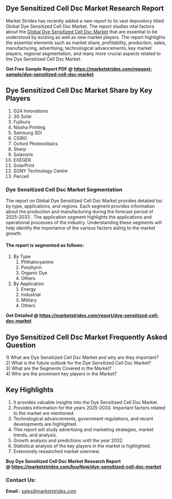 <h2>Dye Sensitized Cell Dsc Market Research Report</h2>
<p>Market Strides has recently added a new report to its vast depository titled Global Dye Sensitized Cell Dsc Market. The report studies vital factors about the&nbsp;<a href="https://marketstrides.com/report/dye-sensitized-cell-dsc-market">Global Dye Sensitized Cell Dsc Market</a>&nbsp;that are essential to be understood by existing as well as new market players. The report highlights the essential elements such as market share, profitability, production, sales, manufacturing, advertising, technological advancements, key market players, regional segmentation, and many more crucial aspects related to the Dye Sensitized Cell Dsc Market.</p>
<p><strong>Get Free Sample Report PDF @&nbsp;<a href="https://marketstrides.com/request-sample/dye-sensitized-cell-dsc-market">https://marketstrides.com/request-sample/dye-sensitized-cell-dsc-market</a></strong></p>
<h2><strong>Dye Sensitized Cell Dsc Market Share by Key Players</strong></h2>
<ol>
<li>G24 Innovations</li>
<li>3G Solar</li>
<li>Fujikura</li>
<li>Nissha Printing</li>
<li>Samsung SDI</li>
<li>CSIRO</li>
<li>Oxford Photovoltaics</li>
<li>Sharp</li>
<li>Solaronix</li>
<li>EXEGER</li>
<li>SolarPrint</li>
<li>SONY Technology Centre</li>
<li>Peccell</li>
</ol>
<h3><strong>Dye Sensitized Cell Dsc Market Segmentation</strong></h3>
<p>The report on Global Dye Sensitized Cell Dsc Market provides detailed toc by type, applications, and regions. Each segment provides information about the production and manufacturing during the forecast period of 2025-2033 . The application segment highlights the applications and operational processes of the industry. Understanding these segments will help identify the importance of the various factors aiding to the market growth.</p>
<h4>The report is segmented as follows:</h4>
<ol>
<li>By Type
<ol>
<li>Phthalocyanine</li>
<li>Porphyrin</li>
<li>Organic Dye</li>
<li>Others</li>
</ol>
</li>
<li>By Application
<ol>
<li>Energy</li>
<li>Industrial</li>
<li>Military</li>
<li>Others</li>
</ol>
</li>
</ol>
<p><strong>Get Detailed @&nbsp;<a href="https://marketstrides.com/report/dye-sensitized-cell-dsc-market">https://marketstrides.com/report/dye-sensitized-cell-dsc-market</a></strong></p>
<h2 class=""><strong>Dye Sensitized Cell Dsc Market Frequently Asked Question</strong></h2>
<div class="">1) What are&nbsp;Dye Sensitized Cell Dsc Market and why are they important?
<div class="">
<div class="">2) What is the future outlook for the Dye Sensitized Cell Dsc Market?</div>
</div>
</div>
<div class="">3) What are the Segments Covered in the Market?</div>
<div class="">4) Who are the prominent key players in the Market?</div>
<h2><strong>Key Highlights</strong></h2>
<div class="">
<ol>
<li>It provides valuable insights into the Dye Sensitized Cell Dsc Market.</li>
<li>Provides information for the years 2025-2033. Important factors related to the market are mentioned.</li>
<li>Technological advancements, government regulations, and recent developments are highlighted.</li>
<li>This report will study advertising and marketing strategies, market trends, and analysis.</li>
<li>Growth analysis and predictions until the year 2032.</li>
<li>Statistical analysis of the key players in the market is highlighted.</li>
<li>Extensively researched market overview.</li>
</ol>
<p><strong>Buy Dye Sensitized Cell Dsc Market Research Report @&nbsp;<a href="https://marketstrides.com/buyNow/dye-sensitized-cell-dsc-market">https://marketstrides.com/buyNow/dye-sensitized-cell-dsc-market</a></strong></p>
<h3>Contact Us:</h3>
<p><strong>Email :</strong> <a href="mailto:sales@marketstrides.com">sales@marketstrides.com</a></p>
</div>
